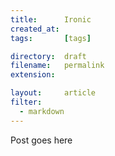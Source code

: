```yaml
---
title:      Ironic
created_at: 
tags:       [tags]

directory:  draft
filename:   permalink
extension:  

layout:     article
filter:
  - markdown
---
```

Post goes here
